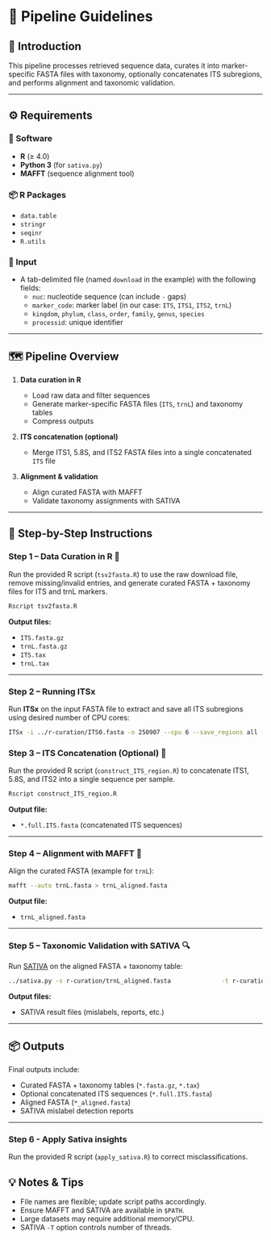 # 🧬 Pipeline Guidelines

## 📖 Introduction
This pipeline processes retrieved sequence data, curates it into marker-specific FASTA files with taxonomy, optionally concatenates ITS subregions, and performs alignment and taxonomic validation.

---

## ⚙️ Requirements

### 🔧 Software
- **R** (≥ 4.0)
- **Python 3** (for `sativa.py`)
- **MAFFT** (sequence alignment tool)

### 📦 R Packages
- `data.table`
- `stringr`
- `seqinr`
- `R.utils`

### 📂 Input
- A tab-delimited file (named `download` in the example) with the following fields:
  - `nuc`: nucleotide sequence (can include `-` gaps)
  - `marker_code`: marker label (in our case: `ITS`, `ITS1`, `ITS2`, `trnL`)
  - `kingdom`, `phylum`, `class`, `order`, `family`, `genus`, `species`
  - `processid`: unique identifier

---

## 🗺️ Pipeline Overview

1. **Data curation in R**  
   - Load raw data and filter sequences  
   - Generate marker-specific FASTA files (`ITS`, `trnL`) and taxonomy tables  
   - Compress outputs  

2. **ITS concatenation (optional)**  
   - Merge ITS1, 5.8S, and ITS2 FASTA files into a single concatenated `ITS` file  

3. **Alignment & validation**  
   - Align curated FASTA with MAFFT  
   - Validate taxonomy assignments with SATIVA  

---

## 🚀 Step-by-Step Instructions

### Step 1 – Data Curation in R 🧹
Run the provided R script (`tsv2fasta.R`) to use the raw download file, remove missing/invalid entries, and generate curated FASTA + taxonomy files for ITS and trnL markers.

```bash
Rscript tsv2fasta.R
```

**Output files:**
- `ITS.fasta.gz`  
- `trnL.fasta.gz`  
- `ITS.tax`  
- `trnL.tax`  

---

### Step 2 – Running ITSx

Run **ITSx** on the input FASTA file to extract and save all ITS subregions using desired number of CPU cores:

```bash
ITSx -i ../r-curation/ITS0.fasta -o 250907 --cpu 6 --save_regions all
```

### Step 3 – ITS Concatenation (Optional) 🔗
Run the provided R script (`construct_ITS_region.R`) to concatenate ITS1, 5.8S, and ITS2 into a single sequence per sample.

```bash
Rscript construct_ITS_region.R
```

**Output file:**
- `*.full.ITS.fasta` (concatenated ITS sequences)

---

### Step 4 – Alignment with MAFFT 🧩
Align the curated FASTA (example for `trnL`):

```bash
mafft --auto trnL.fasta > trnL_aligned.fasta
```

**Output file:**
- `trnL_aligned.fasta`

---

### Step 5 – Taxonomic Validation with SATIVA 🔍
Run [SATIVA](https://github.com/amkozlov/sativa) on the aligned FASTA + taxonomy table:

```bash
../sativa.py -s r-curation/trnL_aligned.fasta              -t r-curation/trnL.tax              -T 2 -x bot -n syntest
```

**Output files:**
- SATIVA result files (mislabels, reports, etc.)

---

## 📦 Outputs
Final outputs include:
- Curated FASTA + taxonomy tables (`*.fasta.gz`, `*.tax`)
- Optional concatenated ITS sequences (`*.full.ITS.fasta`)
- Aligned FASTA (`*_aligned.fasta`)
- SATIVA mislabel detection reports

---

### Step 6 - Apply Sativa insights

Run the provided R script (`apply_sativa.R`) to correct misclassifications.

## 💡 Notes & Tips
- File names are flexible; update script paths accordingly.  
- Ensure MAFFT and SATIVA are available in `$PATH`.  
- Large datasets may require additional memory/CPU.  
- SATIVA `-T` option controls number of threads.  
